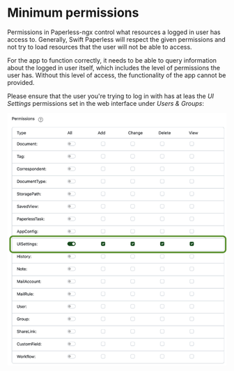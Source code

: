 # Minimum permissions

Permissions in Paperless-ngx control what resources a logged in user has access to.
Generally, Swift Paperless will respect the given permissions and not try to load resources
that the user will not be able to access.

For the app to function correctly, it needs to be able to query information about the logged in user itself,
which includes the level of permissions the user has. Without this level of access, the functionality of the app cannot be provided.

Please ensure that the user you're trying to log in with has at leas the *UI Settings* permissions set in the web interface under *Users & Groups*:

![Screenshot of the permissions interface](minimum-permissions.png)
